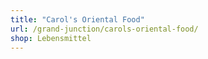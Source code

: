```yaml
---
title: "Carol's Oriental Food"
url: /grand-junction/carols-oriental-food/
shop: Lebensmittel
---
```

